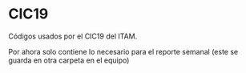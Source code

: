# CIC19
Códigos usados por el CIC19 del ITAM.

Por ahora solo contiene lo necesario para el reporte semanal (este se guarda en otra carpeta en el equipo)
